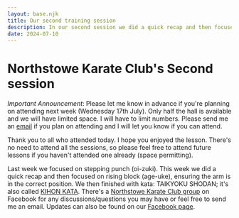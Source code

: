 ```yaml
---
layout: base.njk
title: Our second training session
description: In our second session we did a quick recap and then focused on rising block, ensuring the blocking arm is in the correct position. We ended with kihon kata.
date: 2024-07-10
---
```

# Northstowe Karate Club's Second session

*Important Announcement*: Please let me know in advance if you're planning on attending next week (Wednesday 17th July). Only half the hall is available and we will have limited space. I will have to limit numbers. Please send me an [email](mailto:info@northstowekarate.com) if you plan on attending and I will let you know if you can attend.

Thank you to all who attended today. I hope you enjoyed the lesson. There's no need to attend all the sessions, so please feel free to attend future lessons if you haven't attended one already (space permitting).

Last week we focused on stepping punch (oi-zuki). This week we did a quick recap and then focused on rising block (age-uke), ensuring the arm is in the correct position. We then finished with kata: TAIKYOKU SHODAN; it's also called [KIHON KATA](https://www.youtube.com/watch?v=jJsSGHYF7_s). There's a [Northstowe Karate Club group](https://www.facebook.com/groups/468916798849946) on Facebook for any discussions/questions you may have or feel free to send me an email. Updates can also be found on our [Facebook page](https://www.facebook.com/profile.php?id=61560001297561).

